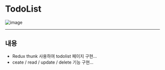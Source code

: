 # TodoList

![image](https://user-images.githubusercontent.com/86552492/220179277-461198ba-8908-4b65-b1f0-952e2bc0e21d.png)

---

## 내용

-   Redux thunk 사용하여 todolist 페이지 구현...
-   ceate / read / update / delete 기능 구현...

